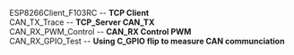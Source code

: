ESP8266Client_F103RC -- **TCP Client**  
CAN_TX_Trace -- **TCP_Server  CAN_TX**  
CAN_RX_PWM_Control -- **CAN_RX  Control PWM**  
CAN_RX_GPIO_Test -- **Using C_GPIO flip to measure CAN communciation**  
